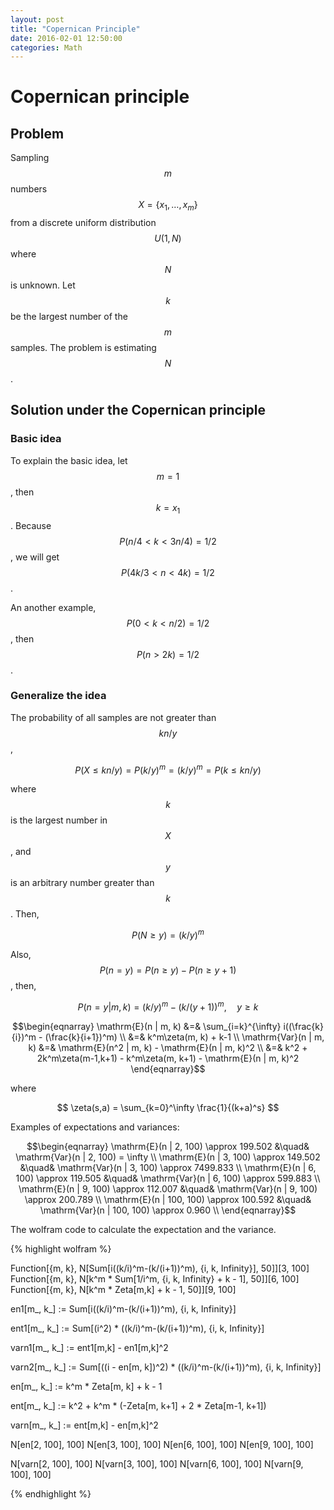 ```yaml
---
layout: post
title: "Copernican Principle"
date: 2016-02-01 12:50:00
categories: Math
---
```


# Copernican principle

## Problem

Sampling $$m$$ numbers $$X = \{x_1, \dots, x_m\}$$from a discrete uniform distribution $$U(1,N)$$ where $$N$$ is unknown. Let $$k$$ be the largest number of the $$m$$ samples. The problem is estimating $$N$$.

## Solution under the Copernican principle

### Basic idea

To explain the basic idea, let $$m = 1$$, then $$k = x_1$$. Because $$P(n/4 < k < 3n/4) = 1/2$$, we will get $$P(4k/3 < n < 4k) = 1/2$$. 

An another example, $$P(0 < k < n/2) = 1/2$$, then $$P(n > 2k) = 1/2$$.

### Generalize the idea

The probability of all samples are not greater than $$kn/y$$,

$$P(X \le kn/y) = P(k/y)^m = (k/y)^m = P(k \le kn/y)$$

where $$k$$ is the largest number in $$X$$, and $$y$$ is an arbitrary number greater than $$k$$. Then,

$$P(N \ge y) = (k/y)^m$$

Also, $$P(n = y) = P(n \ge y) - P(n \ge y + 1)$$, then,

$$P(n = y | m, k) = (k/y)^m - (k/(y+1))^m, \quad y \ge k$$

$$\begin{eqnarray}
\mathrm{E}(n | m, k) &=& \sum_{i=k}^{\infty} i((\frac{k}{i})^m - (\frac{k}{i+1})^m) \\
  &=& k^m\zeta(m, k) + k-1 \\
\mathrm{Var}(n | m, k) &=& \mathrm{E}(n^2 | m, k) - \mathrm{E}(n | m, k)^2 \\
  &=& k^2 + 2k^m\zeta(m-1,k+1) - k^m\zeta(m, k+1) - \mathrm{E}(n | m, k)^2
\end{eqnarray}$$

where

$$
\zeta(s,a) = \sum_{k=0}^\infty \frac{1}{(k+a)^s}
$$

Examples of expectations and variances:

$$\begin{eqnarray}
\mathrm{E}(n | 2, 100) \approx 199.502 &\quad& \mathrm{Var}(n | 2, 100) = \infty \\
\mathrm{E}(n | 3, 100) \approx 149.502 &\quad& \mathrm{Var}(n | 3, 100) \approx 7499.833 \\
\mathrm{E}(n | 6, 100) \approx 119.505 &\quad& \mathrm{Var}(n | 6, 100) \approx 599.883 \\
\mathrm{E}(n | 9, 100) \approx 112.007 &\quad& \mathrm{Var}(n | 9, 100) \approx 200.789 \\
\mathrm{E}(n | 100, 100) \approx 100.592 &\quad& \mathrm{Var}(n | 100, 100) \approx 0.960 \\
\end{eqnarray}$$

The wolfram code to calculate the expectation and the variance.

{% highlight wolfram %}

Function[{m, k}, N[Sum[i((k/i)^m-(k/(i+1))^m), {i, k, Infinity}], 50]][3, 100]
Function[{m, k}, N[k^m * Sum[1/i^m, {i, k, Infinity} + k - 1], 50]][6, 100]
Function[{m, k}, N[k^m * Zeta[m,k] + k - 1, 50]][9, 100]

en1[m_, k_] := Sum[i((k/i)^m-(k/(i+1))^m), {i, k, Infinity}]

ent1[m_, k_] := Sum[(i^2) * ((k/i)^m-(k/(i+1))^m), {i, k, Infinity}]

varn1[m_, k_] := ent1[m,k] - en1[m,k]^2

varn2[m_, k_] := Sum[((i - en[m, k])^2) * ((k/i)^m-(k/(i+1))^m), {i, k, Infinity}]

en[m_, k_] := k^m * Zeta[m, k] + k - 1

ent[m_, k_] := k^2 + k^m * (-Zeta[m, k+1] + 2 * Zeta[m-1, k+1])

varn[m_, k_] := ent[m,k] - en[m,k]^2

N[en[2, 100], 100]
N[en[3, 100], 100]
N[en[6, 100], 100]
N[en[9, 100], 100]

N[varn[2, 100], 100]
N[varn[3, 100], 100]
N[varn[6, 100], 100]
N[varn[9, 100], 100]

{% endhighlight %}





